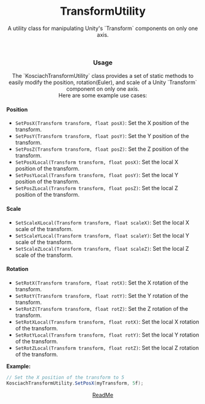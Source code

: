 <h1 align="center">TransformUtility</h1>
<p align="center">
  A utility class for manipulating Unity's `Transform` components on only one axis.
</p>

<br>
<h3 align="center">Usage</h3>
<p align="center">
  The `KosciachTransformUtility` class provides a set of static methods to easily modify the position, rotation(Euler), and scale of a Unity `Transform` component on only one axis.<br>
  Here are some example use cases:

  #### Position
  - `SetPosX(Transform transform, float posX)`: Set the X position of the transform.
  - `SetPosY(Transform transform, float posY)`: Set the Y position of the transform.
  - `SetPosZ(Transform transform, float posZ)`: Set the Z position of the transform.
  - `SetPosXLocal(Transform transform, float posX)`: Set the local X position of the transform.
  - `SetPosYLocal(Transform transform, float posY)`: Set the local Y position of the transform.
  - `SetPosZLocal(Transform transform, float posZ)`: Set the local Z position of the transform.

  #### Scale
  - `SetScaleXLocal(Transform transform, float scaleX)`: Set the local X scale of the transform.
  - `SetScaleYLocal(Transform transform, float scaleY)`: Set the local Y scale of the transform.
  - `SetScaleZLocal(Transform transform, float scaleZ)`: Set the local Z scale of the transform.

  #### Rotation
  - `SetRotX(Transform transform, float rotX)`: Set the X rotation of the transform.
  - `SetRotY(Transform transform, float rotY)`: Set the Y rotation of the transform.
  - `SetRotZ(Transform transform, float rotZ)`: Set the Z rotation of the transform.
  - `SetRotXLocal(Transform transform, float rotX)`: Set the local X rotation of the transform.
  - `SetRotYLocal(Transform transform, float rotY)`: Set the local Y rotation of the transform.
  - `SetRotZLocal(Transform transform, float rotZ)`: Set the local Z rotation of the transform.

  **Example:**
  ```csharp
  // Set the X position of the transform to 5
  KosciachTransformUtility.SetPosX(myTransform, 5f);
  ```
</p>

<p align="center">
  <a href="README.md">ReadMe</a>
</p>
